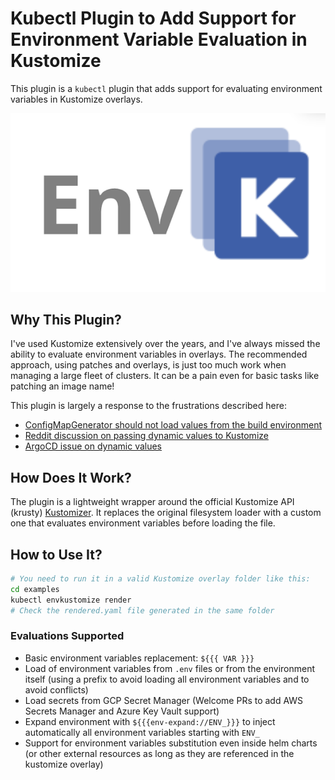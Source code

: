 # Kubectl Plugin to Add Support for Environment Variable Evaluation in Kustomize

This plugin is a `kubectl` plugin that adds support for evaluating environment variables in Kustomize overlays.

![image](docs/envkustomize.png) 
## Why This Plugin?

I've used Kustomize extensively over the years, and I've always missed the ability to evaluate environment variables in overlays. The recommended approach, using patches and overlays, is just too much work when managing a large fleet of clusters. It can be a pain even for basic tasks like patching an image name!

This plugin is largely a response to the frustrations described here:

* [ConfigMapGenerator should not load values from the build environment](https://github.com/kubernetes-sigs/kustomize/issues/4731)
* [Reddit discussion on passing dynamic values to Kustomize](https://www.reddit.com/r/kubernetes/comments/116hze5/how_to_pass_dynamic_values_to_kustomize/)
* [ArgoCD issue on dynamic values](https://github.com/argoproj/argo-cd/issues/1705)

## How Does It Work?

The plugin is a lightweight wrapper around the official Kustomize API (krusty) [Kustomizer](https://github.com/kubernetes-sigs/kustomize/blob/master/api/krusty/kustomizer.go). It replaces the original filesystem loader with a custom one that evaluates environment variables before loading the file.

## How to Use It?

```bash
# You need to run it in a valid Kustomize overlay folder like this:
cd examples
kubectl envkustomize render
# Check the rendered.yaml file generated in the same folder
```

### Evaluations Supported

* Basic environment variables replacement: `${{{ VAR }}}`
* Load of environment variables from `.env` files or from the environment itself (using a prefix to avoid loading all environment variables and to avoid conflicts)
* Load secrets from GCP Secret Manager (Welcome PRs to add AWS Secrets Manager and Azure Key Vault support)
* Expand environment with `${{{env-expand://ENV_}}}` to inject automatically all environment variables starting with `ENV_`
* Support for environment variables substitution even inside helm charts (or other external resources as long as they are referenced in the kustomize overlay)